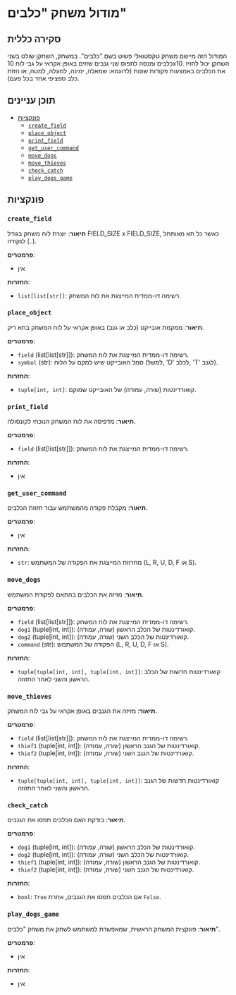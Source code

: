 # מודול משחק "כלבים"

## סקירה כללית

המודול הזה מיישם משחק טקסטואלי פשוט בשם "כלבים". במשחק, השחקן שולט בשני כלבים ומנסה לתפוס שני גנבים שזזים באופן אקראי על גבי לוח 10x10. השחקן יכול להזיז את הכלבים באמצעות פקודות שונות (לדוגמא: שמאלה, ימינה, למעלה, למטה, או הזזת כלב ספציפי אחד בכל פעם).

## תוכן עניינים

- [פונקציות](#פונקציות)
  - [`create_field`](#create_field)
  - [`place_object`](#place_object)
  - [`print_field`](#print_field)
  - [`get_user_command`](#get_user_command)
  - [`move_dogs`](#move_dogs)
  - [`move_thieves`](#move_thieves)
  - [`check_catch`](#check_catch)
  - [`play_dogs_game`](#play_dogs_game)

## פונקציות

### `create_field`

**תיאור**: יוצרת לוח משחק בגודל FIELD_SIZE x FIELD_SIZE, כאשר כל תא מאותחל לנקודה (`.`).

**פרמטרים**:

- אין

**החזרות**:

- `list[list[str]]`: רשימה דו-ממדית המייצגת את לוח המשחק.

### `place_object`

**תיאור**: ממקמת אובייקט (כלב או גנב) באופן אקראי על לוח המשחק בתא ריק.

**פרמטרים**:

-   `field` (list[list[str]]): רשימה דו-ממדית המייצגת את לוח המשחק.
-   `symbol` (str): סמל האובייקט שיש למקם על הלוח (למשל, 'D' לכלב, 'T' לגנב).

**החזרות**:

- `tuple[int, int]`:  קואורדינטות (שורה, עמודה) של האובייקט שמוקם.

### `print_field`

**תיאור**: מדפיסה את לוח המשחק הנוכחי לקונסולה.

**פרמטרים**:

-   `field` (list[list[str]]): רשימה דו-ממדית המייצגת את לוח המשחק.

**החזרות**:

- אין

### `get_user_command`

**תיאור**: מקבלת פקודה מהמשתמש עבור תזוזת הכלבים.

**פרמטרים**:

- אין

**החזרות**:

- `str`: מחרוזת המייצגת את הפקודה של המשתמש (L, R, U, D, F או S).

### `move_dogs`

**תיאור**: מזיזה את הכלבים בהתאם לפקודת המשתמש.

**פרמטרים**:

- `field` (list[list[str]]): רשימה דו-ממדית המייצגת את לוח המשחק.
- `dog1` (tuple[int, int]): קואורדינטות של הכלב הראשון (שורה, עמודה).
- `dog2` (tuple[int, int]): קואורדינטות של הכלב השני (שורה, עמודה).
- `command` (str): הפקודה של המשתמש (L, R, U, D, F או S).

**החזרות**:

- `tuple[tuple[int, int], tuple[int, int]]`: קואורדינטות חדשות של הכלב הראשון והשני לאחר התזוזה.

### `move_thieves`

**תיאור**: מזיזה את הגנבים באופן אקראי על גבי לוח המשחק.

**פרמטרים**:

-   `field` (list[list[str]]): רשימה דו-ממדית המייצגת את לוח המשחק.
-   `thief1` (tuple[int, int]): קואורדינטות של הגנב הראשון (שורה, עמודה).
-   `thief2` (tuple[int, int]): קואורדינטות של הגנב השני (שורה, עמודה).

**החזרות**:

- `tuple[tuple[int, int], tuple[int, int]]`: קואורדינטות חדשות של הגנב הראשון והשני לאחר התזוזה.

### `check_catch`

**תיאור**: בודקת האם הכלבים תפסו את הגנבים.

**פרמטרים**:

- `dog1` (tuple[int, int]): קואורדינטות של הכלב הראשון (שורה, עמודה).
- `dog2` (tuple[int, int]): קואורדינטות של הכלב השני (שורה, עמודה).
- `thief1` (tuple[int, int]): קואורדינטות של הגנב הראשון (שורה, עמודה).
- `thief2` (tuple[int, int]): קואורדינטות של הגנב השני (שורה, עמודה).

**החזרות**:

- `bool`:  `True` אם הכלבים תפסו את הגנבים, אחרת `False`.

### `play_dogs_game`

**תיאור**: פונקצית המשחק הראשית, שמאפשרת למשתמש לשחק את משחק "כלבים".

**פרמטרים**:

- אין

**החזרות**:

- אין
